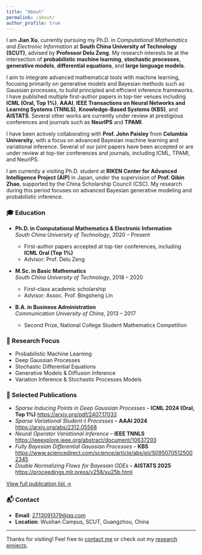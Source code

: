 ```yaml
---
title: "About"
permalink: /about/
author_profile: true
---
```


I am **Jian Xu**, currently pursuing my Ph.D. in *Computational Mathematics and Electronic Information* at **South China University of Technology (SCUT)**, advised by **Professor Delu Zeng**. My research interests lie at the intersection of **probabilistic machine learning**, **stochastic processes**, **generative models**, **differential equations**, and **large language models**.

I aim to integrate advanced mathematical tools with machine learning, focusing primarily on generative models and Bayesian methods such as Gaussian processes, to build principled and efficient inference frameworks. I have published multiple first-author papers in top-tier venues including **ICML (Oral, Top 1%)**, **AAAI**, **IEEE Transactions on Neural Networks and Learning Systems (TNNLS)**, **Knowledge-Based Systems (KBS)**, and **AISTATS**. Several other works are currently under review at prestigious conferences and journals such as **NeurIPS** and **TPAMI**.

I have been actively collaborating with **Prof. John Paisley** from **Columbia University**, with a focus on advanced Bayesian machine learning and variational inference. Several of our joint papers have been accepted or are under review at top-tier conferences and journals, including ICML, TPAMI, and NeurIPS.

I am currently a visiting Ph.D. student at **RIKEN Center for Advanced Intelligence Project (AIP)** in Japan, under the supervision of **Prof. Qibin Zhao**, supported by the China Scholarship Council (CSC). My research during this period focuses on advanced Bayesian generative modeling and probabilistic inference.





### 🎓 Education

- **Ph.D. in Computational Mathematics & Electronic Information**  
  *South China University of Technology*, 2020 – Present  
  - First-author papers accepted at top-tier conferences, including **ICML Oral (Top 1%)**
  - Advisor: Prof. Delu Zeng

- **M.Sc. in Basic Mathematics**  
  *South China University of Technology*, 2018 – 2020  
  - First-class academic scholarship  
  - Advisor: Assoc. Prof. Bingsheng Lin

- **B.A. in Business Administration**  
  *Communication University of China*, 2013 – 2017  
  - Second Prize, National College Student Mathematics Competition

### 🔬 Research Focus

- Probabilistic Machine Learning  
- Deep Gaussian Processes  
- Stochastic Differential Equations  
- Generative Models & Diffusion Inference  
- Variation Inference & Stochastic Processes Models

### 📝 Selected Publications

- *Sparse Inducing Points in Deep Gaussian Processes* – **ICML 2024 (Oral, Top 1%)** https://arxiv.org/pdf/2407.17033
- *Sparse Variational Student-t Processes* – **AAAI 2024** https://arxiv.org/abs/2312.05568
- *Neural Operator Variational Inference* – **IEEE TNNLS** https://ieeexplore.ieee.org/abstract/document/10637293
- *Fully Bayesian Differential Gaussian Processes* – **KBS** https://www.sciencedirect.com/science/article/abs/pii/S0950705125002345
- *Double Normalizing Flows for Bayesian ODEs* – **AISTATS 2025** https://proceedings.mlr.press/v258/xu25b.html

[View full publication list →](/publications/)


### 📬 Contact

- **Email**: [2713091379@qq.com](mailto:2713091379@qq.com)  
 - **Location**: Wushan Campus, SCUT, Guangzhou, China

---

Thanks for visiting! Feel free to [contact me](/contact/) or check out my [research projects](/projects/).
